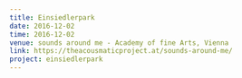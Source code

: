 ```yaml
---
title: Einsiedlerpark
date: 2016-12-02
time: 2016-12-02
venue: sounds around me - Academy of fine Arts, Vienna
link: https://theacousmaticproject.at/sounds-around-me/
project: einsiedlerpark
---
```


